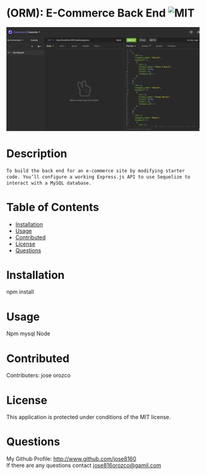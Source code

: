 # (ORM): E-Commerce Back End ![MIT](https://img.shields.io/badge/license-MIT-blue.svg)

![Screenshot](ScreenShot.png)

# Description

    To build the back end for an e-commerce site by modifying starter code. You’ll configure a working Express.js API to use Sequelize to interact with a MySQL database.

# Table of Contents

- [Installation](#installation)
- [Usage](#usage)
- [Contributed](#contributed)
- [License](#license)
- [Questions](#questions)

# Installation

npm install

# Usage

Npm mysql Node

# Contributed

Contributers: jose orozco

# License

This application is protected under conditions of the MIT license.

# Questions

My Github Profile: http://www.github.com/jose8160  
 If there are any questions contact
jose816orozco@gamil.com
